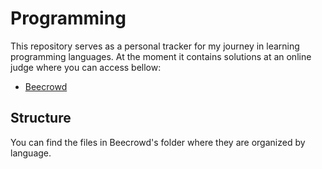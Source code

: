 # Programming

This repository serves as a personal tracker for my journey in learning programming languages. At the moment it contains solutions at an online judge where you can access bellow:

- [Beecrowd](https://judge.beecrowd.com)

## Structure

You can find the files in Beecrowd's folder where they are organized by language. 
